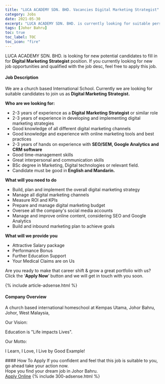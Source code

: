 ```yaml
---
title: "LUCA ACADEMY SDN. BHD. Vacancies Digital Marketing Strategist" 
category: Jobs 
date: 2021-05-30 
excerpt: "LUCA ACADEMY SDN. BHD. is currently looking for suitable person to fill in the Digital Marketing Strategist which based in Johor Bahru" 
tags: [Johor Bahru] 
toc: true 
toc_label: TOC 
toc_icon: "fire" 
--- 
```


<p>LUCA ACADEMY SDN. BHD. is looking for new potential candidates to fill in for <b>Digital Marketing Strategist</b> position. If you currently looking for new job opportunities and qualified with the job desc, feel free to apply this job.
</p><div><div><h4>Job Description</h4></div><div><div><span><div><p>We are a church based International School. Currently we<span> are looking for suitable candidates to join us as</span><strong> Digital Marketing Strategist.</strong></p><p><strong>Who are we looking for:</strong></p><ul><li>2-3 years of experience as a<strong> Digital Marketing Strategist</strong> or similar role</li><li>2-3 years of experience in developing and implementing digital marketing strategies</li><li>Good knowledge of all different digital marketing channels</li><li>Good knowledge and experience with online marketing tools and best practices</li><li>2-3 years of hands on experience with <strong>SEO/SEM, Google Analytics and CRM software</strong></li><li>Good time-management skills</li><li>Great interpersonal and communication skills</li><li>BSc degree in Marketing, Digital technologies or relevant field.</li><li>Candidate must be good in<strong> English and Mandarin.</strong></li></ul><p><strong>What will you need to do</strong></p><ul><li>Build, plan and implement the overall digital marketing strategy</li><li>Manage all digital marketing channels</li><li>Measure ROI and KPIs</li><li>Prepare and manage digital marketing budget</li><li>Oversee all the company's social media accounts</li><li>Manage and improve online content, considering SEO and Google Analytics</li><li>Build and inbound marketing plan to achieve goals&#160;</li></ul><p><strong>What will we provide you</strong></p><ul><li>Attractive Salary package</li><li>Performance Bonus</li><li>Further Education Support</li><li>Your Medical Claims are on Us</li></ul><p>Are you ready to make that career shift &amp; grow a great portfolio with us? Click the &#8216;<strong>Apply Now</strong>&#8217; button and we will get in touch with you soon.</p></div></span></div></div></div> 
{% include article-adsense.html %} 
<div><div><h4>Company Overview</h4></div><div><div><span><div><p>A church based international homeschool at Kempas Utama, Johor Bahru, Johor, West Malaysia,&#160;</p><p>Our Vision:</p><p>Education is "Life impacts Lives".</p><p>Our Motto:</p><p>I Learn, I Love, I Live by Good Example!</p></div></span></div></div></div> 
#### How To Apply 
If you confident and feel that this job is suitable to you, go ahead take your action now. <br/> 
Hope you find your dream job in Johor Bahru. <br/> 
<a href="https://www.jobstreet.com.my/en/job/digital-marketing-strategist-4569882?jobId=jobstreet-my-job-4569882&" class="btn btn--info" target="_blank" rel="nofollow noopenner">Apply Online</a> 
{% include 300-adsense.html %} 